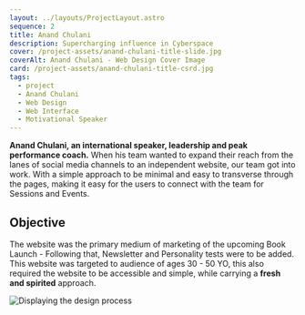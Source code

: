 ```yaml
---
layout: ../layouts/ProjectLayout.astro
sequence: 2
title: Anand Chulani
description: Supercharging influence in Cyberspace
cover: /project-assets/anand-chulani-title-slide.jpg
coverAlt: Anand Chulani - Web Design Cover Image
card: /project-assets/anand-chulani-title-csrd.jpg
tags:
  - project
  - Anand Chulani
  - Web Design
  - Web Interface
  - Motivational Speaker
---
```

**Anand Chulani, an international speaker, leadership and peak performance coach.** When his team wanted to expand their reach from the lanes of social media channels to an independent website, our team got into work. With a simple approach to be minimal and easy to transverse through the pages, making it easy for the users to connect with the team for Sessions and Events.

## Objective

The website was the primary medium of marketing of the upcoming Book Launch - Following that, Newsletter and Personality tests were to be added. This website was targeted to audience of ages 30 - 50 YO, this also required the website to be accessible and simple, while carrying a **fresh and spirited** approach.

![Displaying the design process](/project-assets/anand-chulani-process-slide.jpg "The Design Process for Anand Chulani")

![]()